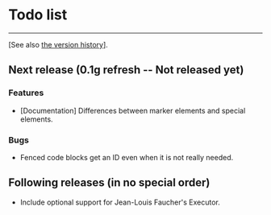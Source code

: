 Todo list
=========

---------------------------

\[See also [the version history](/rexx.parser/doc/history/)\].

Next release (0.1g refresh -- Not released yet)
-----------------------------------------------

### Features

+ [Documentation] Differences between marker elements and special elements.

### Bugs

+ Fenced code blocks get an ID even when it is not really needed.

Following releases (in no special order)
----------------------------------------

+ Include optional support for Jean-Louis Faucher's Executor.
